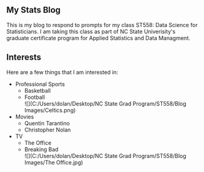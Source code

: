 ## My Stats Blog
This is my blog to respond to prompts for my class ST558: Data Science for Statisticians. I am taking this class as part of NC State Univerisity's graduate certificate program for Applied Statistics and Data Managment.

## Interests
Here are a few things that I am interested in:

* Professional Sports  
    + Basketball  
    + Football  
![](C:/Users/dolan/Desktop/NC State Grad Program/ST558/Blog Images/Celtics.png)  
* Movies  
    + Quentin Tarantino  
    + Christopher Nolan  
* TV  
    + The Office  
    + Breaking Bad  
![](C:/Users/dolan/Desktop/NC State Grad Program/ST558/Blog Images/The Office.jpg)  

 
